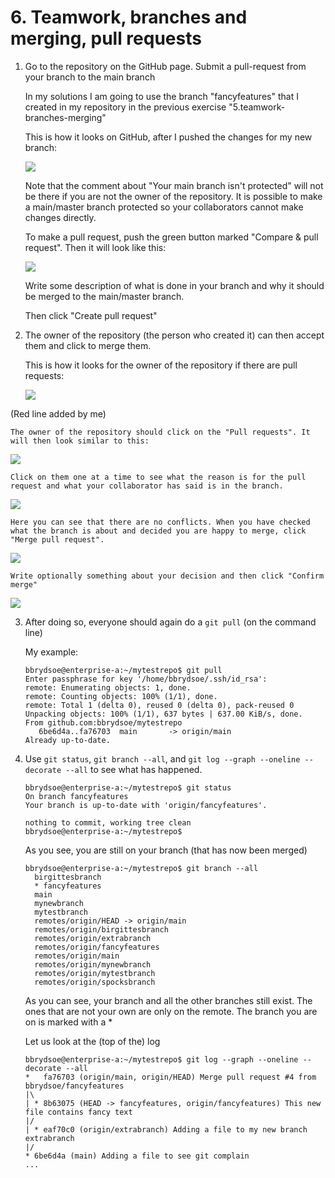 # 6. Teamwork, branches and merging, pull requests 

1. Go to the repository on the GitHub page. Submit a pull-request from your branch to the main branch

	In my solutions I am going to use the branch "fancyfeatures" that I created in my repository in the previous exercise "5.teamwork-branches-merging"

	This is how it looks on GitHub, after I pushed the changes for my new branch:

	![](figures/after-branch-push.png) 


	Note that the comment about "Your main branch isn't protected" will not be there if you are not the owner of the repository. It is possible to make a main/master branch protected so your collaborators cannot make changes directly. 

	To make a pull request, push the green button marked "Compare & pull request". Then it will look like this: 

	![](figures/pull-request.png)

	Write some description of what is done in your branch and why it should be merged to the main/master branch. 

	Then click "Create pull request"

2. The owner of the repository (the person who created it) can then accept them and click to merge them.

	This is how it looks for the owner of the repository if there are pull requests: 

	![](figures/there-are-pull-requests.png)

(Red line added by me) 

	The owner of the repository should click on the "Pull requests". It will then look similar to this: 

![](figures/branches-to-merge.png)

	Click on them one at a time to see what the reason is for the pull request and what your collaborator has said is in the branch. 

![](figures/the-request.png)

	Here you can see that there are no conflicts. When you have checked what the branch is about and decided you are happy to merge, click "Merge pull request".

![](figures/confirm-pull.png)

	Write optionally something about your decision and then click "Confirm merge"

![](figures/success.png)

3. After doing so, everyone should again do a `git pull` (on the command line)

	My example:

	```shell
	bbrydsoe@enterprise-a:~/mytestrepo$ git pull
	Enter passphrase for key '/home/bbrydsoe/.ssh/id_rsa': 
	remote: Enumerating objects: 1, done.
	remote: Counting objects: 100% (1/1), done.
	remote: Total 1 (delta 0), reused 0 (delta 0), pack-reused 0
	Unpacking objects: 100% (1/1), 637 bytes | 637.00 KiB/s, done.
	From github.com:bbrydsoe/mytestrepo
	   6be6d4a..fa76703  main       -> origin/main
	Already up-to-date.
	```

4. Use `git status`, `git branch --all`, and `git log --graph --oneline --decorate --all` to see what has happened.

	```shell
	bbrydsoe@enterprise-a:~/mytestrepo$ git status
	On branch fancyfeatures
	Your branch is up-to-date with 'origin/fancyfeatures'.

	nothing to commit, working tree clean
	bbrydsoe@enterprise-a:~/mytestrepo$ 
	```

	As you see, you are still on your branch (that has now been merged)

	```shell
	bbrydsoe@enterprise-a:~/mytestrepo$ git branch --all
	  birgittesbranch
	  * fancyfeatures
	  main
	  mynewbranch
	  mytestbranch
	  remotes/origin/HEAD -> origin/main
	  remotes/origin/birgittesbranch
	  remotes/origin/extrabranch
	  remotes/origin/fancyfeatures
	  remotes/origin/main
	  remotes/origin/mynewbranch
	  remotes/origin/mytestbranch
	  remotes/origin/spocksbranch
	```

	As you can see, your branch and all the other branches still exist. The ones that are not your own are only on the remote. The branch you are on is marked with a * 

	Let us look at the (top of the) log

	```shell
	bbrydsoe@enterprise-a:~/mytestrepo$ git log --graph --oneline --decorate --all
	*   fa76703 (origin/main, origin/HEAD) Merge pull request #4 from bbrydsoe/fancyfeatures
	|\  
	| * 8b63075 (HEAD -> fancyfeatures, origin/fancyfeatures) This new file contains fancy text
	|/  
	| * eaf70c0 (origin/extrabranch) Adding a file to my new branch extrabranch
	|/  
	* 6be6d4a (main) Adding a file to see git complain
	...
	```

